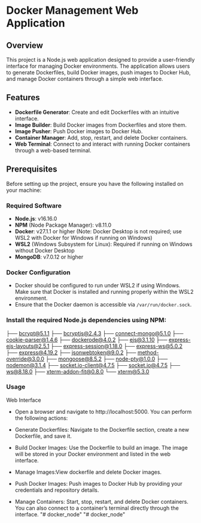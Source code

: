 # Docker Management Web Application

## Overview
This project is a Node.js web application designed to provide a user-friendly interface for managing Docker environments. The application allows users to generate Dockerfiles, build Docker images, push images to Docker Hub, and manage Docker containers through a simple web interface.

## Features
- **Dockerfile Generator**: Create and edit Dockerfiles with an intuitive interface.
- **Image Builder**: Build Docker images from Dockerfiles and store them.
- **Image Pusher**: Push Docker images to Docker Hub.
- **Container Manager**: Add, stop, restart, and delete Docker containers.
- **Web Terminal**: Connect to and interact with running Docker containers through a web-based terminal.

## Prerequisites
Before setting up the project, ensure you have the following installed on your machine:

### Required Software
- **Node.js**: v16.16.0
- **NPM** (Node Package Manager): v8.11.0
- **Docker**: v27.1.1 or higher (Note: Docker Desktop is not required; use WSL2 with Docker for Windows if running on Windows)
- **WSL2** (Windows Subsystem for Linux): Required if running on Windows without Docker Desktop
- **MongoDB**: v7.0.12 or higher

### Docker Configuration
- Docker should be configured to run under WSL2 if using Windows. Make sure that Docker is installed and running properly within the WSL2 environment.
- Ensure that the Docker daemon is accessible via `/var/run/docker.sock`.

### Install the required Node.js dependencies using NPM:

├── bcrypt@5.1.1
├── bcryptjs@2.4.3
├── connect-mongo@5.1.0
├── cookie-parser@1.4.6
├── dockerode@4.0.2
├── ejs@3.1.10
├── express-ejs-layouts@2.5.1
├── express-session@1.18.0
├── express-ws@5.0.2
├── express@4.19.2
├── jsonwebtoken@9.0.2
├── method-override@3.0.0
├── mongoose@8.5.2
├── node-pty@1.0.0
├── nodemon@3.1.4
├── socket.io-client@4.7.5
├── socket.io@4.7.5
├── ws@8.18.0
├── xterm-addon-fit@0.8.0
└── xterm@5.3.0



### Usage
Web Interface
 - Open a browser and navigate to http://localhost:5000. You can perform the following actions:

 - Generate Dockerfiles: Navigate to the Dockerfile section, create a new Dockerfile, and save it.
 - Build Docker Images: Use the Dockerfile to build an image. The image will be stored in your Docker environment and listed in the web interface.
  - Manage Images:View dockerfile and delete Docker images.
 - Push Docker Images: Push images to Docker Hub by providing your credentials and repository details.
 - Manage Containers: Start, stop, restart, and delete Docker containers. You can also connect to a container’s terminal directly through the interface.
"# docker_node" 
"# docker_node" 
